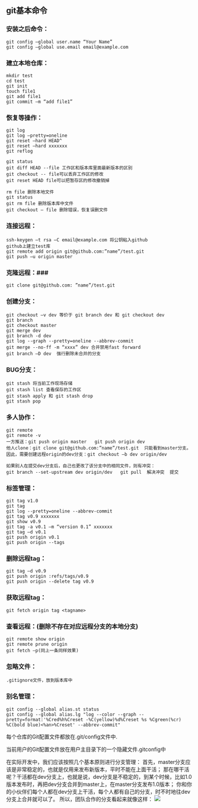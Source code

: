 ## git基本命令 ##


### 安装之后命令： ###

	git config –global user.name “Your Name”
	git config –global use.email email@example.com


### 建立本地仓库： ###

	mkdir test
	cd test
	git init
	touch file1
	git add file1
	git commit –m “add file1”

### 恢复等操作： ###

	git log
	git log –pretty=oneline
	git reset –hard HEAD^
	git reset –hard xxxxxxx
	git reflog 

	git status
	git diff HEAD --file 工作区和版本库里面最新版本的区别
	git checkout -- file可以丢弃工作区的修改
	git reset HEAD file可以把暂存区的修改撤销掉
	
	rm file 删除本地文件
	git status 
	git rm file 删除版本库中文件
	git checkout – file 删除错误，恢复误删文件

### 连接远程： ###

	ssh-keygen –t rsa –C email@example.com 将公钥粘入github
	github上建立test库
	git remote add origin git@github.com:”name”/test.git
	git push –u origin master

### 克隆远程：###

	git clone git@github.com: ”name”/test.git

### 创建分支： ###

	git checkout –v dev 等价于 git branch dev 和 git checkout dev
	git branch
	git checkout master
	git merge dev
	git branch -d dev
	git log --graph --pretty=oneline --abbrev-commit
	git merge --no-ff -m “xxxx” dev 合并禁用fast forward
	git branch –D dev  强行删除未合并的分支

### BUG分支： ###

	git stash 将当前工作现场存储
	git stash list 查看保存的工作区
	git stash apply 和 git stash drop
	git stash pop

### 多人协作： ###

	git remote 
	git remote -v
	一方推送：git push origin master   git push origin dev
	他人clone：git clone git@github.com:”name”/test.git  只能看到master分支。
	因此，需要创建远程origin的dev分支：git checkout –b dev origin/dev

	如果别人在提交dev分支后，自己也更改了该分支中的相同文件，则有冲突：		   
	git branch --set-upstream dev origin/dev   git pull  解决冲突  提交

### 标签管理： ###

	git tag v1.0
	git tag
	git log --pretty=oneline --abbrev-commit
	git tag v0.9 xxxxxxx
	git show v0.9
	git tag -a v0.1 –m “version 0.1” xxxxxxx
	git tag –d v0.1
	git push origin v0.1
	git push origin --tags 

### 删除远程tag： ###

	git tag –d v0.9
	git push origin :refs/tags/v0.9
	git push origin --delete tag v0.9

### 获取远程tag： ###

	git fetch origin tag <tagname>

### 查看远程：(删除不存在对应远程分支的本地分支) ###

	git remote show origin
	git remote prune origin
	git fetch –p(同上一条同样效果)

### 忽略文件： ###

	.gitignore文件，放到版本库中

### 别名管理： ###

	git config --global alias.st status
	git config --global alias.lg "log --color --graph --pretty=format:'%Cred%h%Creset -%C(yellow)%d%Creset %s %Cgreen(%cr) %C(bold blue)<%an>%Creset' --abbrev-commit"
每个仓库的Git配置文件都放在.git/config文件中.

当前用户的Git配置文件放在用户主目录下的一个隐藏文件.gitconfig中


在实际开发中，我们应该按照几个基本原则进行分支管理：
首先，master分支应该是非常稳定的，也就是仅用来发布新版本，平时不能在上面干活；
那在哪干活呢？干活都在dev分支上，也就是说，dev分支是不稳定的，到某个时候，比如1.0版本发布时，再把dev分支合并到master上，在master分支发布1.0版本；
你和你的小伙伴们每个人都在dev分支上干活，每个人都有自己的分支，时不时地往dev分支上合并就可以了。
所以，团队合作的分支看起来就像这样：
![](http://i.imgur.com/f6SVuy2.png)
